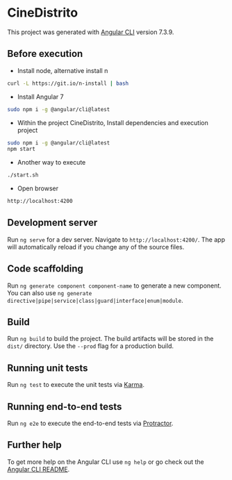 # CineDistrito

This project was generated with [Angular CLI](https://github.com/angular/angular-cli) version 7.3.9.

## Before execution

- Install node, alternative install n
```bash
curl -L https://git.io/n-install | bash
```
- Install Angular 7
```bash
sudo npm i -g @angular/cli@latest
```
- Within the project CineDistrito, Install dependencies and execution project
```bash
sudo npm i -g @angular/cli@latest
npm start
```
- Another way to execute
```bash
./start.sh
```
- Open browser
```bash
http://localhost:4200
```
## Development server

Run `ng serve` for a dev server. Navigate to `http://localhost:4200/`. The app will automatically reload if you change any of the source files.

## Code scaffolding

Run `ng generate component component-name` to generate a new component. You can also use `ng generate directive|pipe|service|class|guard|interface|enum|module`.

## Build

Run `ng build` to build the project. The build artifacts will be stored in the `dist/` directory. Use the `--prod` flag for a production build.

## Running unit tests

Run `ng test` to execute the unit tests via [Karma](https://karma-runner.github.io).

## Running end-to-end tests

Run `ng e2e` to execute the end-to-end tests via [Protractor](http://www.protractortest.org/).

## Further help

To get more help on the Angular CLI use `ng help` or go check out the [Angular CLI README](https://github.com/angular/angular-cli/blob/master/README.md).
